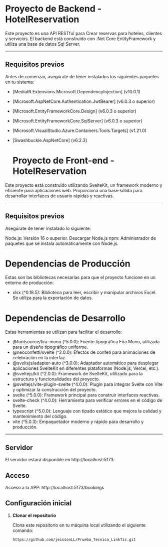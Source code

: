 # Proyecto de Backend - HotelReservation

Este proyecto es una API RESTful para Crear reservas para hoteles, clientes y servicios. El backend está construido con .Net Core EntityFramework y utiliza una base de datos Sql Server.

---

## Requisitos previos

Antes de comenzar, asegúrate de tener instalados los siguientes paquetes en tu sistema:

- [MediatR.Extensions.Microsoft.DependencyInjection] (v10.0.1)
- [Microsoft.AspNetCore.Authentication.JwtBearer] (v6.0.3 o superior) 
- [Microsoft.EntityFrameworkCore.Design] (v6.0.3 o superior)
- [Microsoft.EntityFrameworkCore.SqlServer] (v6.0.3 o superior)
- [Microsoft.VisualStudio.Azure.Containers.Tools.Targets] (v1.21.0)
- [Swashbuckle.AspNetCore] (v6.2.3)

   # Proyecto de Front-end - HotelReservation

Este proyecto está construido utilizando SvelteKit, un framework moderno y eficiente para aplicaciones web. Proporciona una base sólida para desarrollar interfaces de usuario rápidas y reactivas.

---

## Requisitos previos
Asegúrate de tener instalado lo siguiente:

Node.js: Versión 16 o superior. Descargar Node.js
npm: Administrador de paquetes que se instala automáticamente con Node.js.

# Dependencias de Producción
Estas son las bibliotecas necesarias para que el proyecto funcione en un entorno de producción:

- xlsx (^0.18.5): Biblioteca para leer, escribir y manipular archivos Excel. Se utiliza para la exportación de datos.

# Dependencias de Desarrollo
Estas herramientas se utilizan para facilitar el desarrollo:

- @fontsource/fira-mono (^5.0.0): Fuente tipográfica Fira Mono, utilizada para un diseño tipográfico uniforme.
- @neoconfetti/svelte (^2.0.0): Efectos de confeti para animaciones de celebración en la interfaz.
- @sveltejs/adapter-auto (^3.0.0): Adaptador automático para desplegar aplicaciones SvelteKit en diferentes plataformas (Node.js, Vercel, etc.).
- @sveltejs/kit (^2.0.0): Framework de SvelteKit, utilizado para la estructura y funcionalidades del proyecto.
- @sveltejs/vite-plugin-svelte (^4.0.0): Plugin para integrar Svelte con Vite y optimizar la construcción del proyecto.
- svelte (^5.0.0): Framework principal para construir interfaces reactivas.
- svelte-check (^4.0.0): Herramienta para verificar errores en el código de Svelte.
- typescript (^5.0.0): Lenguaje con tipado estático que mejora la calidad y mantenimiento del código.
- vite (^5.0.3): Empaquetador moderno y rápido para desarrollo y producción.

---

## Servidor 
El servidor estará disponible en http://localhost:5173.

## Acceso
Acceso a la APP: http://localhost:5173/bookings

## Configuración inicial

1. **Clonar el repositorio**

   Clona este repositorio en tu máquina local utilizando el siguiente comando:
    
   ```bash
   https://github.com/jeissonLL/Prueba_Tecnica_LinkTic.git
